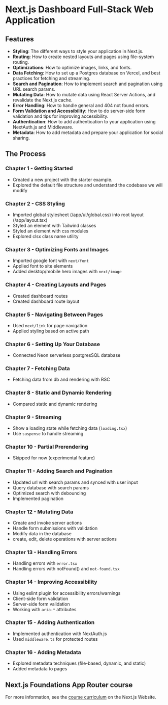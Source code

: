 # Next.js Dashboard Full-Stack Web Application

## Features
- **Styling**: The different ways to style your application in Next.js.
- **Routing**: How to create nested layouts and pages using file-system routing.
- **Optimizations**: How to optimize images, links, and fonts.
- **Data Fetching**: How to set up a Postgres database on Vercel, and best practices for fetching and streaming.
- **Search and Pagination**: How to implement search and pagination using URL search params.
- **Mutating Data**: How to mutate data using React Server Actions, and revalidate the Next.js cache.
- **Error Handling**: How to handle general and 404 not found errors.
- **Form Validation and Accessibility**: How to do server-side form validation and tips for improving accessibility.
- **Authentication**: How to add authentication to your application using NextAuth.js and Middleware.
- **Metadata**: How to add metadata and prepare your application for social sharing.

## The Process
### Chapter 1 - Getting Started
- Created a new project with the starter example.
- Explored the default file structure and understand the codebase we will modify

### Chapter 2 - CSS Styling
- Imported global stylesheet (/app/ui/global.css) into root layout (/app/layout.tsx)
- Styled an element with Tailwind classes
- Styled an element with css modules
- Explored clsx class name utility

### Chapter 3 - Optimizing Fonts and Images
- Imported google font with `next/font` 
- Applied font to site elements
- Added desktop/mobile hero images with `next/image`

### Chapter 4 - Creating Layouts and Pages
- Created dashboard routes 
- Created dashboard route layout

### Chapter 5 - Navigating Between Pages
- Used `next/link` for page navigation 
- Applied styling based on active path

### Chapter 6 - Setting Up Your Database
- Connected Neon serverless postgresSQL database

### Chapter 7 - Fetching Data
- Fetching data from db and rendering with RSC

### Chapter 8 - Static and Dynamic Rendering
- Compared static and dynamic rendering

### Chapter 9 - Streaming
- Show a loading state while fetching data (`loading.tsx`)
- Use `suspense` to handle streaming

### Chapter 10 - Partial Prerendering
- Skipped for now (experimental feature)

### Chapter 11 - Adding Search and Pagination
- Updated url with search params and synced with user input
- Query database with search params
- Optimized search with debouncing
- Implemented pagination

### Chapter 12 - Mutating Data
- Create and invoke server actions
- Handle form submissions with validation
- Modify data in the database
- create, edit, delete operations with server actions

### Chapter 13 - Handling Errors
- Handling errors with `error.tsx`
- Handling errors with notFound() and `not-found.tsx`

### Chapter 14 - Improving Accessibility
- Using eslint plugin for accessibility errors/warnings
- Client-side form validation
- Server-side form validation 
- Working with `aria-*` attributes

### Chapter 15 - Adding Authentication
- Implemented authentication with NextAuth.js
- Used `middleware.ts` for protected routes

### Chapter 16 - Adding Metadata
- Explored metadata techniques (file-based, dynamic, and static)
- Added metadata to pages

## Next.js Foundations App Router course 
For more information, see the [course curriculum](https://nextjs.org/learn) on the Next.js Website.
